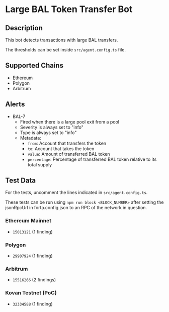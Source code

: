 # Large BAL Token Transfer Bot

## Description

This bot detects transactions with large BAL transfers.

The thresholds can be set inside `src/agent.config.ts` file.

## Supported Chains

- Ethereum
- Polygon
- Arbitrum

## Alerts

- BAL-7
  - Fired when there is a large pool exit from a pool
  - Severity is always set to "info"
  - Type is always set to "info"
  - Metadata:
    - `from`: Account that transfers the token
    - `to`: Account that takes the token
    - `value`: Amount of transferred BAL token
    - `percentage`: Percentage of transferred BAL token relative to its total supply

## Test Data

For the tests, uncomment the lines indicated in `src/agent.config.ts`.

These tests can be run using `npm run block <BLOCK_NUMBER>` after setting the jsonRpcUrl in forta.config.json to an RPC of the network in question.

### Ethereum Mainnet

- `15013121` (1 finding)

### Polygon

- `29907924` (1 finding)

### Arbitrum

- `15516266` (2 findings)

### Kovan Testnet (PoC)

- `32334588` (1 finding)
